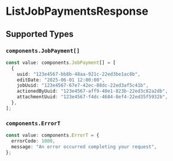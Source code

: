 # ListJobPaymentsResponse


## Supported Types

### `components.JobPayment[]`

```typescript
const value: components.JobPayment[] = [
  {
    uuid: "123e4567-bb8b-48aa-921c-22ed3be1ac8b",
    editDate: "2025-06-01 12:00:00",
    jobUuid: "123e4567-67e7-42ec-88dc-22ed3af5c41b",
    actionedByUuid: "123e4567-aff9-40e1-823b-22ed3c82a2db",
    attachmentUuid: "123e4567-f4dc-4684-8ef4-22ed35f5932b",
  },
];
```

### `components.ErrorT`

```typescript
const value: components.ErrorT = {
  errorCode: 1000,
  message: "An error occurred completing your request",
};
```

